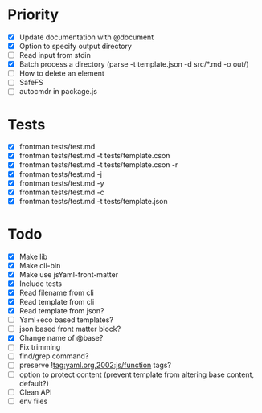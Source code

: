 # Priority
- [x] Update documentation with @document
- [x] Option to specify output directory
- [ ] Read input from stdin
- [x] Batch process a directory (parse -t template.json -d src/*.md -o out/)
- [ ] How to delete an element
- [ ] SafeFS
- [ ] autocmdr in package.js

# Tests
- [x] frontman tests/test.md
- [x] frontman tests/test.md -t tests/template.cson
- [x] frontman tests/test.md -t tests/template.cson -r
- [x] frontman tests/test.md -j
- [x] frontman tests/test.md -y
- [x] frontman tests/test.md -c
- [x] frontman tests/test.md -t tests/template.json

# Todo
- [x] Make lib
- [x] Make cli-bin
- [x] Make use jsYaml-front-matter
- [x] Include tests
- [x] Read filename from cli
- [x] Read template from cli
- [x] Read template from json?
- [ ] Yaml+eco based templates?
- [ ] json based front matter block?
- [x] Change name of @base?
- [ ] Fix trimming
- [ ] find/grep command?
- [ ] preserve !<tag:yaml.org,2002:js/function> tags?
- [ ] option to protect content (prevent template from altering base content, default?)
- [ ] Clean API
- [ ] env files
